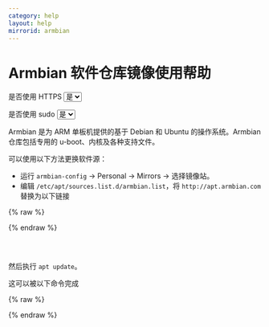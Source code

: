 ```yaml
---
category: help
layout: help
mirrorid: armbian
---
```


# Armbian 软件仓库镜像使用帮助

<form class="form-inline">
<div class="form-group">
	<label>是否使用 HTTPS</label>
	<select id="http-select" class="form-control content-select" data-target="#content-0,#content-1">
	  <option data-http_protocol="https://" selected>是</option>
	  <option data-http_protocol="http://">否</option>
	</select>
</div>
</form>


<form class="form-inline">
<div class="form-group">
	<label>是否使用 sudo</label>
	<select id="sudo-select" class="form-control content-select" data-target="#content-0,#content-1">
	  <option data-sudo="sudo " data-sudoE="sudo -E " selected>是</option>
	  <option data-sudo="" data-sudoE="">否</option>
	</select>
</div>
</form>



Armbian 是为 ARM 单板机提供的基于 Debian 和 Ubuntu 的操作系统。Armbian 仓库包括专用的 u-boot、内核及各种支持文件。

可以使用以下方法更换软件源：

* 运行 `armbian-config` -> Personal -> Mirrors -> 选择镜像站。
* 编辑 `/etc/apt/sources.list.d/armbian.list`，将 `http://apt.armbian.com` 替换为以下链接

  

{% raw %}
<script id="template-0" type="x-tmpl-markup">
  {{http_protocol}}{{mirror}}
  </script>
{% endraw %}

<p></p>

<pre>
<code id="content-0" class="language-plaintext" data-template="#template-0" data-select="#http-select,#sudo-select">
</code>
</pre>


  然后执行 `apt update`。

  这可以被以下命令完成

  

{% raw %}
<script id="template-1" type="x-tmpl-markup">
  {{sudo}}sed -i.bak 's#http://apt.armbian.com#{{http_protocol}}{{mirror}}#g' /etc/apt/sources.list.d/armbian.list
  {{sudo}}apt update
  </script>
{% endraw %}

<p></p>

<pre>
<code id="content-1" class="language-bash" data-template="#template-1" data-select="#http-select,#sudo-select">
</code>
</pre>


